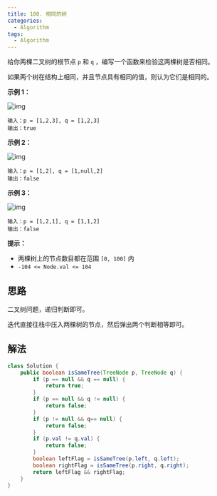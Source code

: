 ```yaml
---
title: 100. 相同的树
categories:
  - Algorithm
tags:
  - Algorithm
---
```


给你两棵二叉树的根节点 `p` 和 `q` ，编写一个函数来检验这两棵树是否相同。

如果两个树在结构上相同，并且节点具有相同的值，则认为它们是相同的。

 

**示例 1：**

![img](https://assets.leetcode.com/uploads/2020/12/20/ex1.jpg)

```
输入：p = [1,2,3], q = [1,2,3]
输出：true
```

**示例 2：**

![img](https://assets.leetcode.com/uploads/2020/12/20/ex2.jpg)

```
输入：p = [1,2], q = [1,null,2]
输出：false
```

**示例 3：**

![img](https://assets.leetcode.com/uploads/2020/12/20/ex3.jpg)

```
输入：p = [1,2,1], q = [1,1,2]
输出：false
```

 

**提示：**

- 两棵树上的节点数目都在范围 `[0, 100]` 内
- `-104 <= Node.val <= 104`

## 思路

二叉树问题，递归判断即可。

迭代直接往栈中压入两棵树的节点，然后弹出两个判断相等即可。

## 解法

```java
class Solution {
    public boolean isSameTree(TreeNode p, TreeNode q) {
        if (p == null && q == null) {
            return true;
        }
        if (p == null && q != null) {
            return false;
        }
        if (p != null && q== null) {
            return false;
        }
        if (p.val != q.val) {
            return false;
        }
        boolean leftFlag = isSameTree(p.left, q.left);
        boolean rightFlag = isSameTree(p.right, q.right);
        return leftFlag && rightFlag;
    }
}
```

